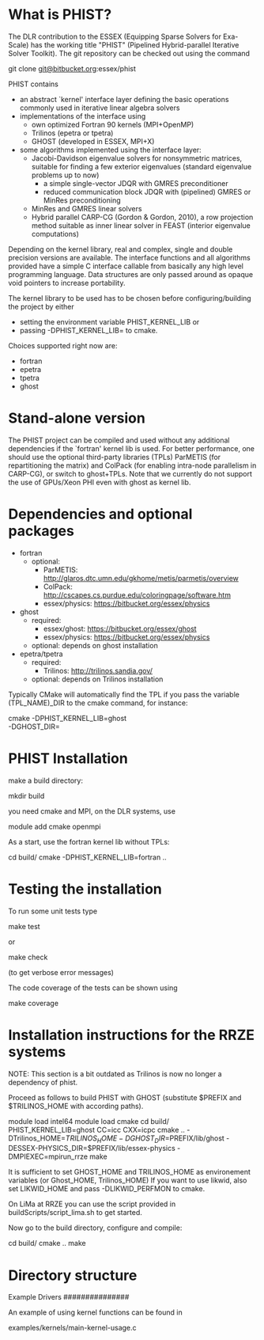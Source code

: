 What is PHIST?
==============

The DLR contribution to the ESSEX (Equipping Sparse Solvers for Exa-Scale)
has the working title "PHIST" (Pipelined Hybrid-parallel Iterative Solver Toolkit).
The git repository can be checked out using the command

  git clone git@bitbucket.org:essex/phist

PHIST contains 

* an abstract `kernel' interface layer defining the basic operations commonly used in iterative linear algebra solvers
* implementations of the interface using
  * own optimized Fortran 90 kernels (MPI+OpenMP)
  * Trilinos (epetra or tpetra)
  * GHOST (developed in ESSEX, MPI+X)
* some algorithms implemented using the interface layer:
  * Jacobi-Davidson eigenvalue solvers for nonsymmetric matrices, suitable for finding a few exterior eigenvalues (standard eigenvalue problems up to now)
    * a simple single-vector JDQR with GMRES preconditioner
    * reduced communication block JDQR with (pipelined) GMRES or MinRes preconditioning
  * MinRes and GMRES linear solvers
  * Hybrid parallel CARP-CG (Gordon & Gordon, 2010), a row projection method suitable as inner linear solver in FEAST (interior eigenvalue computations)

Depending on the kernel library, real and complex, single and double precision versions are 
available. The interface functions and all algorithms provided have a simple C interface
callable from basically any high level programming language. Data structures are only passed 
around as opaque void pointers to increase portability. 

The kernel library to be used has to be chosen before configuring/building the project by 
either

* setting the environment variable PHIST_KERNEL_LIB or
* passing -DPHIST_KERNEL_LIB=<choice> to cmake.

Choices supported right now are:

* fortran
* epetra
* tpetra
* ghost

Stand-alone version
===================

The PHIST project can be compiled and used without any additional dependencies if the
`fortran' kernel lib is used. For better performance, one should use the optional 
third-party libraries (TPLs) ParMETIS (for repartitioning the matrix) and ColPack (for 
enabling intra-node parallelism in CARP-CG), or switch to ghost+TPLs. Note that we currently 
do not support the use of GPUs/Xeon PHI even with ghost as kernel lib.

Dependencies and optional packages
==================================

* fortran
  - optional:
    + ParMETIS: http://glaros.dtc.umn.edu/gkhome/metis/parmetis/overview
    + ColPack: http://cscapes.cs.purdue.edu/coloringpage/software.htm
    + essex/physics: https://bitbucket.org/essex/physics
* ghost
  - required:
    + essex/ghost: https://bitbucket.org/essex/ghost
    + essex/physics: https://bitbucket.org/essex/physics
  - optional: depends on ghost installation
* epetra/tpetra
  - required:
    + Trilinos: http://trilinos.sandia.gov/
  - optional: depends on Trilinos installation

Typically CMake will automatically find the TPL if you pass the
variable (TPL_NAME)_DIR to the cmake command, for instance:

cmake   -DPHIST_KERNEL_LIB=ghost \
        -DGHOST_DIR=<path to ghost lib dir> \
        <path to phist dir>

PHIST Installation
==================

make a build directory:

  mkdir build

you need cmake and MPI, on the DLR systems, use

  module add cmake openmpi

As a start, use the fortran kernel lib without TPLs:

  cd build/
  cmake -DPHIST_KERNEL_LIB=fortran ..

Testing the installation
========================

To run some unit tests type
  
  make test
  
or 

  make check

(to get verbose error messages)

The code coverage of the tests can be shown using
  
  make coverage

Installation instructions for the RRZE systems
==============================================

NOTE: This section is a bit outdated as Trilinos is now no longer
a dependency of phist.

 Proceed as follows to build PHIST with GHOST (substitute 
$PREFIX and $TRILINOS_HOME with according paths).

  module load intel64
  module load cmake
  cd build/
  PHIST_KERNEL_LIB=ghost CC=icc CXX=icpc 
  cmake .. -DTrilinos_HOME=$TRILINOS_HOME -DGHOST_DIR=$PREFIX/lib/ghost -DESSEX-PHYSICS_DIR=$PREFIX/lib/essex-physics -DMPIEXEC=mpirun_rrze
  make 

It is sufficient to set GHOST_HOME and TRILINOS_HOME as environement variables (or Ghost_HOME, Trilinos_HOME)
If you want to use likwid, also set LIKWID_HOME and pass -DLIKWID_PERFMON to cmake.

On LiMa at RRZE you can use the script provided in buildScripts/script_lima.sh to get 
started.

Now go to the build directory, configure and compile:

  cd build/
  cmake ..
  make

Directory structure
===================

Example Drivers
###############

An example of using kernel functions can be found in

  examples/kernels/main-kernel-usage.c

